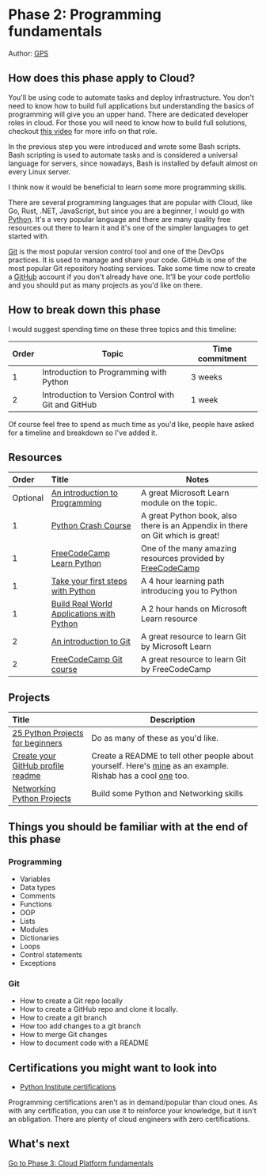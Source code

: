 # Phase 2: Programming fundamentals

Author: [GPS](https://twitter.com/madebygps)

## How does this phase apply to Cloud?

You'll be using code to automate tasks and deploy infrastructure. You don't need to know how to build full applications but understanding the basics of programming will give you an upper hand. There are dedicated developer roles in cloud. For those you will need to know how to build full solutions, checkout [this video](https://youtu.be/WMUAc7bvB7M) for more info on that role. 

In the previous step you were introduced and wrote some Bash scripts. Bash scripting is used to automate tasks and is considered a universal language for servers, since nowadays, Bash is installed by default almost on every Linux server.

I think now it would be beneficial to learn some more programming skills.

There are several programming languages that are popular with Cloud, like Go, Rust, .NET, JavaScript, but since you are a beginner,  I would go with [Python](https://www.python.org/). It's a very popular language and there are many quality free resources out there to learn it and it's one of the simpler languages to get started with. 

[Git](https://git-scm.com/) is the most popular version control tool and one of the DevOps practices. It is used to manage and share your code. GitHub is one of the most popular Git repository hosting services. Take some time now to create a [GitHub](https://github.com/) account if you don't already have one. It'll be your code portfolio and you should put as many projects as you'd like on there.

## How to break down this phase

I would suggest spending time on these three topics and this timeline:

| Order | Topic                           | Time commitment |
|-------|---------------------------------|-------------------|
| 1 | Introduction to Programming with Python  | 3 weeks 
| 2 | Introduction to Version Control with Git and GitHub  | 1 week          |

Of course feel free to spend as much time as you'd like, people have asked for a timeline and breakdown so I've added it. 

## Resources


| Order | Title                                                                        | Notes                                                                                       |
| :---- | :--------------------------------------------------------------------------- | ------------------------------------------------------------------------------------------- |
| Optional     | [An introduction to Programming](https://docs.microsoft.com/learn/modules/web-development-101-introduction-programming/)                      | A great Microsoft Learn module on the topic.    |
| 1     | [Python Crash Course](https://ehmatthes.github.io/pcc/)                      | A great Python book, also there is an Appendix in there on Git which is great!     
| 1     | [FreeCodeCamp Learn Python](https://www.youtube.com/watch?v=rfscVS0vtbw)     | One of the many amazing resources provided by [FreeCodeCamp](https://www.freecodecamp.org/) |
1 | [Take your first steps with Python](https://docs.microsoft.com/learn/paths/python-first-steps/) | A 4 hour learning path introducing you to Python |
1 | [Build Real World Applications with Python](https://docs.microsoft.com/learn/paths/python-language/) | A 2 hour hands on Microsoft Learn resource
| 2     | [An introduction to Git](https://docs.microsoft.com/learn/modules/intro-to-git/)    | A great resource to learn Git by Microsoft Learn                                                                |
| 2     | [FreeCodeCamp Git course](https://youtu.be/RGOj5yH7evk)                           | A great resource to learn Git by FreeCodeCamp                                                    |


## Projects


 | Title                     | Description                                                                                                                                               |
 | :------------------------ | ------------------------------------------------------------------------------------------------------------------------------------------------------ |
 | [25 Python Projects for beginners](https://www.freecodecamp.org/news/python-projects-for-beginners/)| Do as many of these as you'd like. |
 [Create your GitHub profile readme](https://docs.github.com/en/github/setting-up-and-managing-your-github-profile/customizing-your-profile/managing-your-profile-readme) | Create a README to tell other people about yourself. Here's [mine](https://github.com/madebygps/madebygps) as an example. Rishab has a cool [one](https://github.com/rishabkumar7/rishabkumar7) too.
 | [Networking Python Projects](https://youtu.be/FGdiSJakIS4)| Build some Python and Networking skills
 
## Things you should be familiar with at the end of this phase

### Programming

- Variables
- Data types
- Comments
- Functions
- OOP 
- Lists
- Modules
- Dictionaries
- Loops
- Control statements
- Exceptions
### Git

- How to create a Git repo locally
- How to create a GitHub repo and clone it locally.
- How to create a git branch 
- How too add changes to a git branch
- How to merge Git changes
- How to document code with a README

## Certifications you might want to look into

- [Python Institute certifications](https://pythoninstitute.org/certification-tracks)

Programming certifications aren't as in demand/popular than cloud ones. As with any certification, you can use it to reinforce your knowledge, but it isn't an obligation. There are plenty of cloud engineers with zero certifications.

## What's next

[Go to Phase 3: Cloud Platform fundamentals](../phase3/README.md)
